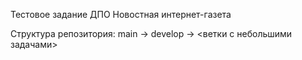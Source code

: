 Тестовое задание ДПО Новостная интернет-газета

Структура репозитория: main -> develop -> <ветки с небольшими задачами>